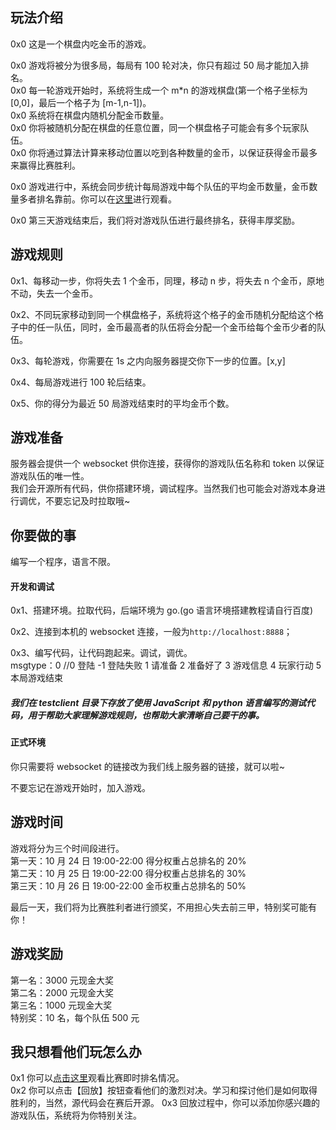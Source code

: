 ## 玩法介绍

0x0 这是一个棋盘内吃金币的游戏。

0x0 游戏将被分为很多局，每局有 100 轮对决，你只有超过 50 局才能加入排名。  
0x0 每一轮游戏开始时，系统将生成一个 m\*n 的游戏棋盘(第一个格子坐标为[0,0]，最后一个格子为 [m-1,n-1])。  
0x0 系统将在棋盘内随机分配金币数量。  
0x0 你将被随机分配在棋盘的任意位置，同一个棋盘格子可能会有多个玩家队伍。  
0x0 你将通过算法计算来移动位置以吃到各种数量的金币，以保证获得金币最多来赢得比赛胜利。

0x0 游戏进行中，系统会同步统计每局游戏中每个队伍的平均金币数量，金币数量多者排名靠前。你可以在[这里](http:xxxx)进行观看。

0x0 第三天游戏结束后，我们将对游戏队伍进行最终排名，获得丰厚奖励。

## 游戏规则

0x1、每移动一步，你将失去 1 个金币，同理，移动 n 步，将失去 n 个金币，原地不动，失去一个金币。

0x2、不同玩家移动到同一个棋盘格子，系统将这个格子的金币随机分配给这个格子中的任一队伍，同时，金币最高者的队伍将会分配一个金币给每个金币少者的队伍。

0x3、每轮游戏，你需要在 1s 之内向服务器提交你下一步的位置。[x,y]

0x4、每局游戏进行 100 轮后结束。

0x5、你的得分为最近 50 局游戏结束时的平均金币个数。

## 游戏准备

服务器会提供一个 websocket 供你连接，获得你的游戏队伍名称和 token 以保证游戏队伍的唯一性。  
我们会开源所有代码，供你搭建环境，调试程序。当然我们也可能会对游戏本身进行调优，不要忘记及时拉取哦~

## 你要做的事

编写一个程序，语言不限。

#### 开发和调试

0x1、搭建环境。拉取代码，后端环境为 go.(go 语言环境搭建教程请自行百度)

0x2、连接到本机的 websocket 连接，一般为`http://localhost:8888`；

0x3、编写代码，让代码跑起来。调试，调优。  
msgtype：0 //0 登陆 -1 登陆失败 1 请准备 2 准备好了 3 游戏信息 4 玩家行动 5 本局游戏结束

##### 我们在 testclient 目录下存放了使用 JavaScript 和 python 语言编写的测试代码，用于帮助大家理解游戏规则，也帮助大家清晰自己要干的事。

#### 正式环境

你只需要将 websocket 的链接改为我们线上服务器的链接，就可以啦~

不要忘记在游戏开始时，加入游戏。

## 游戏时间

游戏将分为三个时间段进行。  
第一天：10 月 24 日 19:00-22:00 得分权重占总排名的 20%  
第二天：10 月 25 日 19:00-22:00 得分权重占总排名的 30%  
第三天：10 月 26 日 19:00-22:00 金币权重占总排名的 50%

最后一天，我们将为比赛胜利者进行颁奖，不用担心失去前三甲，特别奖可能有你！

## 游戏奖励

第一名：3000 元现金大奖  
第二名：2000 元现金大奖  
第三名：1000 元现金大奖  
特别奖：10 名，每个队伍 500 元

## 我只想看他们玩怎么办

0x1 你可以[点击这里](https://gxxx)观看比赛即时排名情况。  
0x2 你可以点击【回放】按钮查看他们的激烈对决。学习和探讨他们是如何取得胜利的，当然，源代码会在赛后开源。
0x3 回放过程中，你可以添加你感兴趣的游戏队伍，系统将为你特别关注。
